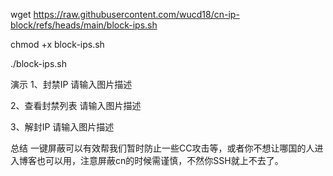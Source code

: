 wget https://raw.githubusercontent.com/wucd18/cn-ip-block/refs/heads/main/block-ips.sh

chmod +x block-ips.sh

./block-ips.sh

演示
1、封禁IP
请输入图片描述

2、查看封禁列表
请输入图片描述

3、解封IP
请输入图片描述

总结
一键屏蔽可以有效帮我们暂时防止一些CC攻击等，或者你不想让哪国的人进入博客也可以用，注意屏蔽cn的时候需谨慎，不然你SSH就上不去了。
